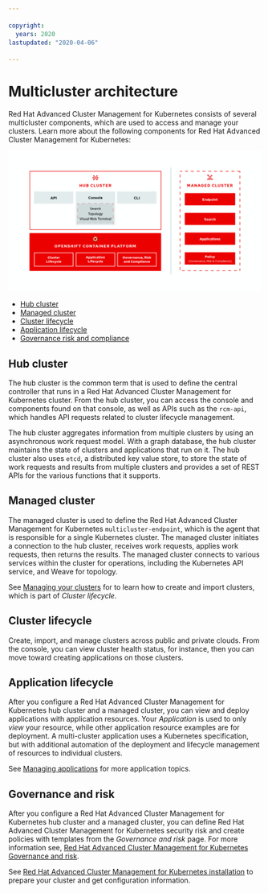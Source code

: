 ```yaml
---

copyright:
  years: 2020
lastupdated: "2020-04-06"

---
```


# Multicluster architecture

Red Hat Advanced Cluster Management for Kubernetes consists of several multicluster components, which are used to access and manage your clusters. Learn more about the following components for Red Hat Advanced Cluster Management for Kubernetes:

![Architecture diagram](RHACM-arch.png)

  - [Hub cluster](#hub-cluster)
  - [Managed cluster](#managed-cluster)
  - [Cluster lifecycle](#cluster-lifecycle)
  - [Application lifecycle](#application-lifecycle)
  - [Governance risk and compliance](#Governance-risk-and-compliance)

## Hub cluster

The hub cluster is the common term that is used to define the central controller that runs in a Red Hat Advanced Cluster Management for Kubernetes cluster. From the hub cluster, you can access the console and components found on that console, as well as APIs such as the `rcm-api`, which handles API requests related to cluster lifecycle management.

The hub cluster aggregates information from multiple clusters by using an asynchronous work request model. With a graph database, the hub cluster maintains the state of clusters and applications that run on it. The hub cluster also uses `etcd`, a distributed key value store, to store the state of work requests and results from multiple clusters and provides a set of REST APIs for the various functions that it supports.

## Managed cluster

The managed cluster is used to define the Red Hat Advanced Cluster Management for Kubernetes `multicluster-endpoint`, which is the agent that is responsible for a single Kubernetes cluster. The managed cluster initiates a connection to the hub cluster, receives work requests, applies work requests, then returns the results. The managed cluster connects to various services within the cluster for operations, including the Kubernetes API service, and Weave for topology.

See [Managing your clusters](../manage_cluster/intro.md) for to learn how to create and import clusters, which is part of _Cluster lifecycle_.

## Cluster lifecycle

Create, import, and manage clusters across public and private clouds. From the console, you can view cluster health status, for instance, then you can move toward creating applications on those clusters.

## Application lifecycle

After you configure a Red Hat Advanced Cluster Management for Kubernetes hub cluster and a managed cluster, you can view and deploy applications with application resources. Your _Application_ is used to only _view_ your resource, while other application resource examples are for deployment. A multi-cluster application uses a Kubernetes specification, but with additional automation of the deployment and lifecycle management of resources to individual clusters.

See [Managing applications](../manage_applications/overview.md) for more application topics.

## Governance and risk

After you configure a Red Hat Advanced Cluster Management for Kubernetes hub cluster and a managed cluster, you can define Red Hat Advanced Cluster Management for Kubernetes security risk and create policies with templates from the _Governance and risk_ page. For more information see, [Red Hat Advanced Cluster Management for Kubernetes Governance and risk](../governance/compliance_intro.md).

See [Red Hat Advanced Cluster Management for Kubernetes installation](../install/overview.md) to prepare your cluster and get configuration information.
